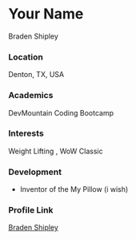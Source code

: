 # Your Name
Braden Shipley
### Location

Denton, TX, USA
### Academics

DevMountain Coding Bootcamp

### Interests

Weight Lifting , WoW Classic

### Development

- Inventor of the My Pillow (i wish)

### Profile Link

[Braden Shipley](https://github.com/bradenshipley)
